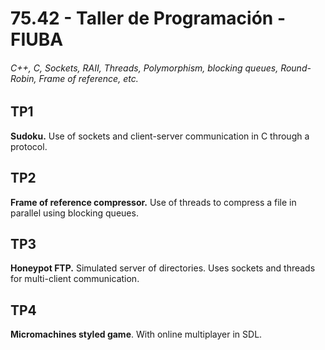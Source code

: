 # 75.42 - Taller de Programación - FIUBA
###### C++, C, Sockets, RAII, Threads, Polymorphism, blocking queues, Round-Robin, Frame of reference, etc.

## TP1 
**Sudoku.** Use of sockets and client-server communication in C through a protocol.

## TP2
**Frame of reference compressor.** Use of threads to compress a file in parallel using blocking queues.

## TP3
**Honeypot FTP.** Simulated server of directories. Uses sockets and threads for multi-client communication.

## TP4
**Micromachines styled game**. With online multiplayer in SDL.
